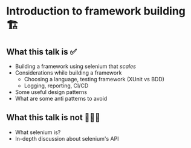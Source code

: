 # Introduction to framework building 🏗

## What this talk is ✅

- Building a framework using selenium that _scales_
- Considerations while building a framework
  - Choosing a language, testing framework (XUnit vs BDD)
  - Logging, reporting, CI/CD
- Some useful design patterns
- What are some anti patterns to avoid

## What this talk is not 🙅🏻‍♂️

- What selenium is?
- In-depth discussion about selenium's API
